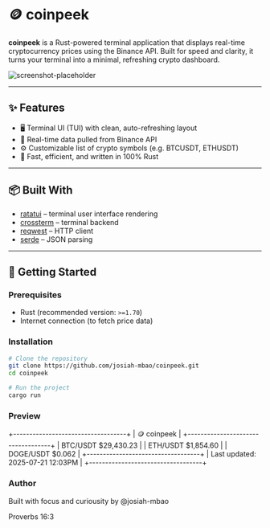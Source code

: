 # 🪙 coinpeek

**coinpeek** is a Rust-powered terminal application that displays real-time cryptocurrency prices using the Binance API. Built for speed and clarity, it turns your terminal into a minimal, refreshing crypto dashboard.

![screenshot-placeholder](https://user-images.githubusercontent.com/your-username/screenshot.gif)

---

## ✨ Features

- 🖥️ Terminal UI (TUI) with clean, auto-refreshing layout
- 🔁 Real-time data pulled from Binance API
- ⚙️ Customizable list of crypto symbols (e.g. BTCUSDT, ETHUSDT)
- 🦀 Fast, efficient, and written in 100% Rust

---

## 📦 Built With

- [ratatui](https://github.com/ratatui-org/ratatui) – terminal user interface rendering
- [crossterm](https://github.com/crossterm-rs/crossterm) – terminal backend
- [reqwest](https://github.com/seanmonstar/reqwest) – HTTP client
- [serde](https://github.com/serde-rs/serde) – JSON parsing

---

## 🚀 Getting Started

### Prerequisites

- Rust (recommended version: `>=1.70`)
- Internet connection (to fetch price data)

### Installation

```bash
# Clone the repository
git clone https://github.com/josiah-mbao/coinpeek.git
cd coinpeek

# Run the project
cargo run
```

###  Preview
+-----------------------------------+
|         🪙 coinpeek               |
+-----------------------------------+
| BTC/USDT       $29,430.23         |
| ETH/USDT       $1,854.60          |
| DOGE/USDT      $0.062             |
+-----------------------------------+
| Last updated: 2025-07-21 12:03PM  |
+-----------------------------------+

### Author
Built with focus and curiousity by @josiah-mbao

Proverbs 16:3
